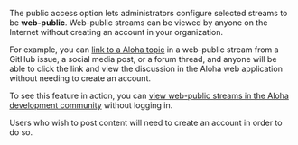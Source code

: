 The public access option lets administrators configure selected streams to be
**web-public**. Web-public streams can be viewed by anyone on the Internet
without creating an account in your organization.

For example, you can [link to a Aloha
topic](/help/link-to-a-message-or-conversation) in a web-public stream
from a GitHub issue, a social media post, or a forum thread, and
anyone will be able to click the link and view the discussion in the
Aloha web application without needing to create an account.

To see this feature in action, you can [view web-public streams in the Aloha
development community](https://chat.aloha.org/) without logging in.

Users who wish to post content will need to create an account in order
to do so.
